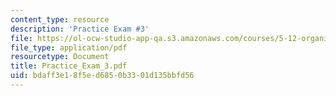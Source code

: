 ```yaml
---
content_type: resource
description: 'Practice Exam #3'
file: https://ol-ocw-studio-app-qa.s3.amazonaws.com/courses/5-12-organic-chemistry-i-spring-2003/bdaff3e18f5ed6850b3301d135bbfd56_Practice_Exam_3.pdf
file_type: application/pdf
resourcetype: Document
title: Practice_Exam_3.pdf
uid: bdaff3e1-8f5e-d685-0b33-01d135bbfd56
---
```

